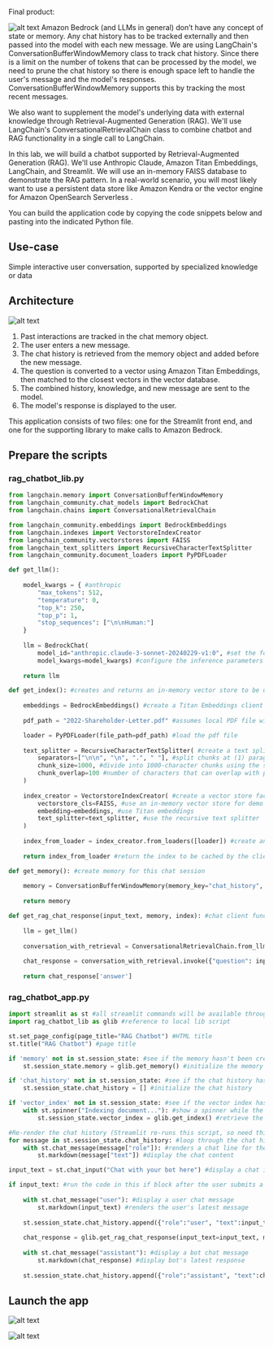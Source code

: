 Final product:

![alt text](images/image_5_01.png)
Amazon Bedrock (and LLMs in general) don’t have any concept of state or memory. Any chat history has to be tracked externally and then passed into the model with each new message. We are using LangChain's ConversationBufferWindowMemory class to track chat history. Since there is a limit on the number of tokens that can be processed by the model, we need to prune the chat history so there is enough space left to handle the user's message and the model's responses. ConversationBufferWindowMemory supports this by tracking the most recent messages.

We also want to supplement the model's underlying data with external knowledge through Retrieval-Augmented Generation (RAG). We'll use LangChain's ConversationalRetrievalChain class to combine chatbot and RAG functionality in a single call to LangChain.

In this lab, we will build a chatbot supported by Retrieval-Augmented Generation (RAG). We'll use Anthropic Claude, Amazon Titan Embeddings, LangChain, and Streamlit. We will use an in-memory FAISS  database to demonstrate the RAG pattern. In a real-world scenario, you will most likely want to use a persistent data store like Amazon Kendra or the vector engine for Amazon OpenSearch Serverless .

You can build the application code by copying the code snippets below and pasting into the indicated Python file.

## Use-case
Simple interactive user conversation, supported by specialized knowledge or data

## Architecture
![alt text](images/image_5_02.png)

1. Past interactions are tracked in the chat memory object.
2. The user enters a new message.
3. The chat history is retrieved from the memory object and added before the new message.
4. The question is converted to a vector using Amazon Titan Embeddings, then matched to the closest vectors in the vector database.
5. The combined history, knowledge, and new message are sent to the model.
6. The model's response is displayed to the user.

This application consists of two files: one for the Streamlit front end, and one for the supporting library to make calls to Amazon Bedrock.

## Prepare the scripts
### rag_chatbot_lib.py
``` python
from langchain.memory import ConversationBufferWindowMemory
from langchain_community.chat_models import BedrockChat
from langchain.chains import ConversationalRetrievalChain

from langchain_community.embeddings import BedrockEmbeddings
from langchain.indexes import VectorstoreIndexCreator
from langchain_community.vectorstores import FAISS
from langchain_text_splitters import RecursiveCharacterTextSplitter
from langchain_community.document_loaders import PyPDFLoader

def get_llm():
        
    model_kwargs = { #anthropic
        "max_tokens": 512,
        "temperature": 0, 
        "top_k": 250, 
        "top_p": 1, 
        "stop_sequences": ["\n\nHuman:"] 
    }
    
    llm = BedrockChat(
        model_id="anthropic.claude-3-sonnet-20240229-v1:0", #set the foundation model
        model_kwargs=model_kwargs) #configure the inference parameters
    
    return llm

def get_index(): #creates and returns an in-memory vector store to be used in the application
    
    embeddings = BedrockEmbeddings() #create a Titan Embeddings client
    
    pdf_path = "2022-Shareholder-Letter.pdf" #assumes local PDF file with this name

    loader = PyPDFLoader(file_path=pdf_path) #load the pdf file
    
    text_splitter = RecursiveCharacterTextSplitter( #create a text splitter
        separators=["\n\n", "\n", ".", " "], #split chunks at (1) paragraph, (2) line, (3) sentence, or (4) word, in that order
        chunk_size=1000, #divide into 1000-character chunks using the separators above
        chunk_overlap=100 #number of characters that can overlap with previous chunk
    )
    
    index_creator = VectorstoreIndexCreator( #create a vector store factory
        vectorstore_cls=FAISS, #use an in-memory vector store for demo purposes
        embedding=embeddings, #use Titan embeddings
        text_splitter=text_splitter, #use the recursive text splitter
    )
    
    index_from_loader = index_creator.from_loaders([loader]) #create an vector store index from the loaded PDF
    
    return index_from_loader #return the index to be cached by the client app

def get_memory(): #create memory for this chat session
    
    memory = ConversationBufferWindowMemory(memory_key="chat_history", return_messages=True) #Maintains a history of previous messages
    
    return memory

def get_rag_chat_response(input_text, memory, index): #chat client function
    
    llm = get_llm()
    
    conversation_with_retrieval = ConversationalRetrievalChain.from_llm(llm, index.vectorstore.as_retriever(), memory=memory, verbose=True)
    
    chat_response = conversation_with_retrieval.invoke({"question": input_text}) #pass the user message and summary to the model
    
    return chat_response['answer']
```

### rag_chatbot_app.py

``` python
import streamlit as st #all streamlit commands will be available through the "st" alias
import rag_chatbot_lib as glib #reference to local lib script

st.set_page_config(page_title="RAG Chatbot") #HTML title
st.title("RAG Chatbot") #page title

if 'memory' not in st.session_state: #see if the memory hasn't been created yet
    st.session_state.memory = glib.get_memory() #initialize the memory

if 'chat_history' not in st.session_state: #see if the chat history hasn't been created yet
    st.session_state.chat_history = [] #initialize the chat history

if 'vector_index' not in st.session_state: #see if the vector index hasn't been created yet
    with st.spinner("Indexing document..."): #show a spinner while the code in this with block runs
        st.session_state.vector_index = glib.get_index() #retrieve the index through the supporting library and store in the app's session cache

#Re-render the chat history (Streamlit re-runs this script, so need this to preserve previous chat messages)
for message in st.session_state.chat_history: #loop through the chat history
    with st.chat_message(message["role"]): #renders a chat line for the given role, containing everything in the with block
        st.markdown(message["text"]) #display the chat content

input_text = st.chat_input("Chat with your bot here") #display a chat input box

if input_text: #run the code in this if block after the user submits a chat message
    
    with st.chat_message("user"): #display a user chat message
        st.markdown(input_text) #renders the user's latest message
    
    st.session_state.chat_history.append({"role":"user", "text":input_text}) #append the user's latest message to the chat history
    
    chat_response = glib.get_rag_chat_response(input_text=input_text, memory=st.session_state.memory, index=st.session_state.vector_index,) #call the model through the supporting library
    
    with st.chat_message("assistant"): #display a bot chat message
        st.markdown(chat_response) #display bot's latest response
    
    st.session_state.chat_history.append({"role":"assistant", "text":chat_response}) #append the bot's latest message to the chat history
```

## Launch the app

![alt text](images/image_5_03.png)

![alt text](images/image_5_04.png)